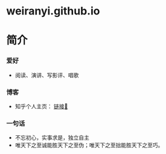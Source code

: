 # weiranyi.github.io
# 简介

### 爱好
- 阅读、演讲、写影评、唱歌

### 博客
- 知乎个人主页： [链接🔗](https://www.zhihu.com/people/leo_logic/posts)

### 一句话
- 不忘初心，实事求是，独立自主
- 唯天下之至诚能胜天下之至伪；唯天下之至拙能胜天下之至巧。
